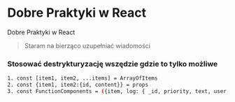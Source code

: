 # Dobre Praktyki w React
Dobre Praktyki w React
> Staram na bierząco uzupełniać wiadomości

### Stosować destrykturyzację wszędzie gdzie to tylko możliwe
```bash
1. const [item1, item2, ...items] = ArrayOfItems
2. const {item1, item2:{id, content}} = props
3. const FunctionComponents = ({item, log: { _id, priority, text, user, created }}) => {...........});
```



